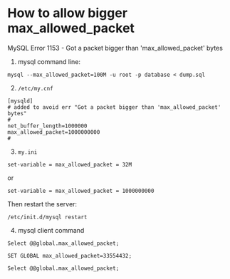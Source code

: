 # How to allow bigger max_allowed_packet

MySQL Error 1153 - Got a packet bigger than 'max_allowed_packet' bytes

1. mysql command line: 

```
mysql --max_allowed_packet=100M -u root -p database < dump.sql
```

2. `/etc/my.cnf`

```
[mysqld]
# added to avoid err "Got a packet bigger than 'max_allowed_packet' bytes"
#
net_buffer_length=1000000 
max_allowed_packet=1000000000
#
```

3. `my.ini`

```
set-variable = max_allowed_packet = 32M
```

or 

```
set-variable = max_allowed_packet = 1000000000
```

Then restart the server:

```
/etc/init.d/mysql restart
```

4. mysql client command

```
Select @@global.max_allowed_packet;

SET GLOBAL max_allowed_packet=33554432;

Select @@global.max_allowed_packet;
```